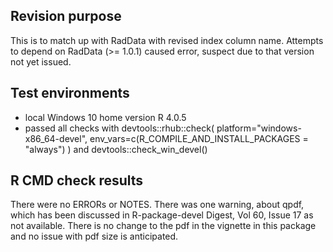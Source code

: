 ## Revision purpose
This is to match up with RadData with revised index column name. Attempts to depend on RadData (>= 1.0.1) caused error, suspect due to that version not yet issued.

## Test environments
* local Windows 10 home version R 4.0.5
* passed all checks with devtools::rhub::check(
  platform="windows-x86_64-devel",
  env_vars=c(R_COMPILE_AND_INSTALL_PACKAGES = "always")
) and devtools::check_win_devel()

## R CMD check results
There were no ERRORs or NOTES. There was one warning, about qpdf, which has been discussed in R-package-devel Digest, Vol 60, Issue 17 as not available. There is no change to the pdf in the vignette in this package and no issue with pdf size is anticipated.

